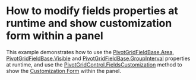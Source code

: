 # How to modify fields properties at runtime and show customization form within a panel


<p>This example demonstrates how to use the <a href="http://documentation.devexpress.com/#WindowsForms/DevExpressXtraPivotGridPivotGridFieldBase_Areatopic">PivotGridFieldBase.Area</a>, <a href="http://documentation.devexpress.com/#WindowsForms/DevExpressXtraPivotGridPivotGridFieldBase_Visibletopic">PivotGridFieldBase.Visible</a> and <a href="http://documentation.devexpress.com/#WindowsForms/DevExpressXtraPivotGridPivotGridFieldBase_GroupIntervaltopic">PivotGridFieldBase.GroupInterval</a> properties at runtime, and use the <a href="http://documentation.devexpress.com/#WindowsForms/DevExpressXtraPivotGridPivotGridControl_FieldsCustomizationtopic">PivotGridControl.FieldsCustomization</a> method to show the <a href="http://documentation.devexpress.com/#WindowsForms/CustomDocument1927">Customization Form</a> within the panel.</p>

<br/>


